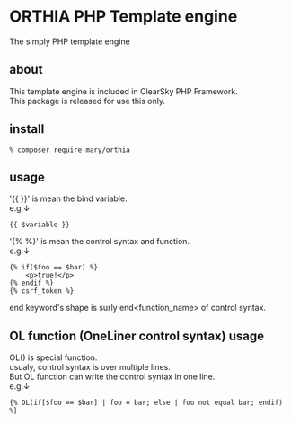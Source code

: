 # ORTHIA PHP Template engine
The simply PHP template engine

## about
This template engine is included in ClearSky PHP Framework.  
This package is released for use this only.  

## install
```
% composer require mary/orthia
```

## usage

'{{ }}' is mean the bind variable.   
e.g.↓  
```
{{ $variable }}
```

  
'{% %}' is mean the control syntax and function.  
e.g.↓  
```
{% if($foo == $bar) %}
    <p>true!</p>
{% endif %}
{% csrf_token %}
```

end keyword's shape is surly end<function_name> of control syntax.  

## OL function (OneLiner control syntax) usage

OL() is special function.  
usualy, control syntax is over multiple lines.  
But OL function can write the control syntax in one line.  
e.g.↓  
```
{% OL(if[$foo == $bar] | foo = bar; else | foo not equal bar; endif) %}
```
